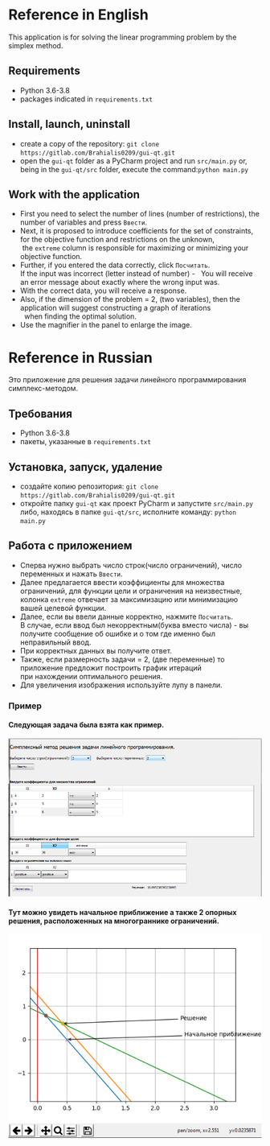 
# Reference in English
This application is for solving the linear programming problem by the simplex method.
## Requirements
- Python 3.6-3.8
- packages indicated in `requirements.txt`
## Install, launch, uninstall
- create a copy of the repository: `git clone https://gitlab.com/Brahialis0209/gui-qt.git`
- open the `gui-qt` folder as a PyCharm project and run `src/main.py`
or, being in the `gui-qt/src` folder, execute the command:`python main.py`
## Work with the application
- First you need to select the number of lines (number of restrictions), the number of variables and press `Ввести`.
- Next, it is proposed to introduce coefficients for the set of constraints, for the objective function and restrictions on the unknown, <br>
 the `extreme` column is responsible for maximizing or minimizing your objective function.
- Further, if you entered the data correctly, click `Посчитать`. <br> If the input was incorrect (letter instead of number) -
  You will receive an error message about exactly where the wrong input was.
- With the correct data, you will receive a response.
- Also, if the dimension of the problem = 2, (two variables), then the application will suggest constructing a graph of iterations <br>
  when finding the optimal solution.
- Use the magnifier in the panel to enlarge the image.


# Reference in Russian
Это приложение для решения задачи линейного программирования симплекс-методом.
## Требования
- Python 3.6-3.8
- пакеты, указанные в `requirements.txt`
## Установка, запуск, удаление
- создайте копию репозитория: `git clone https://gitlab.com/Brahialis0209/gui-qt.git`
- откройте папку `gui-qt` как проект PyCharm и запустите `src/main.py`
либо, находясь в папке `gui-qt/src`, исполните команду: `python main.py`
## Работа с приложением
- Сперва нужно выбрать число строк(число ограничений), число переменных и нажать `Ввести`.
- Далее предлагается ввести коэффициенты для множества ограничений, для функции цели и ограничения на неизвестные,<br>
 колонка `extreme` отвечает за максимизацию или минимизацию вашей целевой функции.
- Далее, если вы ввели данные корректно, нажмите `Посчитать`.<br> В случае, если ввод был некорректным(буква вместо числа) -
  вы получите сообщение об ошибке и о том где именно был неправильный ввод.
- При корректных данных вы получите ответ.
- Также, если размерность задачи = 2, (две переменные) то приложение предложит построить график итераций<br>
  при нахождении оптимального решения.
- Для увеличения изображения используйте лупу в панели.
### Пример
#### Следующая задача была взята как пример.
![gui](images/example1_widgets.png)<br>
#### Тут можно увидеть начальное приближение а также 2 опорных решения, расположенных на многограннике ограничений.
![gui](images/example1_graph.png)
